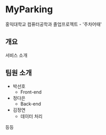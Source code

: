 # MyParking
홍익대학교 컴퓨터공학과 졸업프로젝트 - '주차어때'

## 개요
서비스 소개

## 팀원 소개
* 박선호
  * Front-end
* 정다은
  * Back-end
* 김정연
  * 데이터 처리

등등
